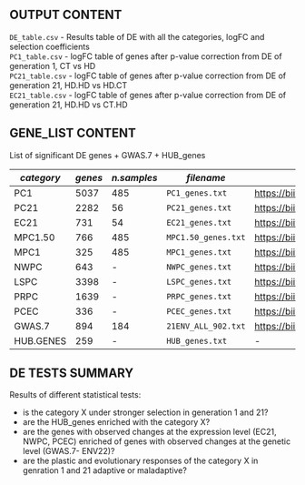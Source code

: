 ## OUTPUT CONTENT 

`DE_table.csv` - Results table of DE with all the categories, logFC and selection coefficients  
`PC1_table.csv` - logFC table of genes after p-value correction from DE of generation 1, CT vs HD  
`PC21_table.csv` - logFC table of  genes after p-value correction from DE of generation 21, HD.HD vs HD.CT  
`EC21_table.csv` - logFC table of  genes after p-value correction from DE of generation 21, HD.HD vs CT.HD  




## GENE_LIST CONTENT
List of significant DE genes + GWAS.7 + HUB_genes

|   *category* |   *genes* |   *n.samples* | *filename* | *GO* |
|--------------|-----------|---------------|-----------------------|----------------------------------------------|
|    PC1       |       5037 |          485 | `PC1_genes.txt`       |    https://biit.cs.ut.ee/gplink/l/a1Vms8NN1Qt     |
|    PC21      |      2282 |          56   | `PC21_genes.txt`       |  https://biit.cs.ut.ee/gplink/l/aE4GjfbM7SM       |
|    EC21      |      731 |            54  | `EC21_genes.txt`       |  https://biit.cs.ut.ee/gplink/l/anbQlinpYS8    |
|    MPC1.50   |      766 |            485 | `MPC1.50_genes.txt`     |  https://biit.cs.ut.ee/gplink/l/a1wc-JQTTRB  |
|    MPC1      |       325 |           485 | `MPC1_genes.txt`        |   https://biit.cs.ut.ee/gplink/l/axVfsBjvQSP |
|    NWPC      |      643 |              - | `NWPC_genes.txt`        | https://biit.cs.ut.ee/gplink/l/avGYmoEgFQn     |
|    LSPC      |       3398 |            - | `LSPC_genes.txt`        | https://biit.cs.ut.ee/gplink/l/adB14YkdzT1      |
|    PRPC      |       1639 |            - | `PRPC_genes.txt`        | https://biit.cs.ut.ee/gplink/l/a_GkOdhnGSu  |
|    PCEC      |      336|              -  | `PCEC_genes.txt`        |  https://biit.cs.ut.ee/gplink/l/arz3Bqn4US4 |
|   GWAS.7     |       894 |           184 | `21ENV_ALL_902.txt`     | https://biit.cs.ut.ee/gplink/l/arLetGrJnRp   |
|  HUB.GENES   |       259 |             - | `HUB_genes.txt`          |             -                                |

## DE TESTS SUMMARY
Results of different statistical tests:
- is the category X under stronger selection in generation 1 and 21?
- are the HUB_genes enriched with the category X?
- are the genes with observed changes at the expression level (EC21, NWPC, PCEC) enriched of genes with observed changes at the genetic level (GWAS.7- ENV22)?
- are the plastic and evolutionary responses of the category X in genration 1 and 21 adaptive or maladaptive?